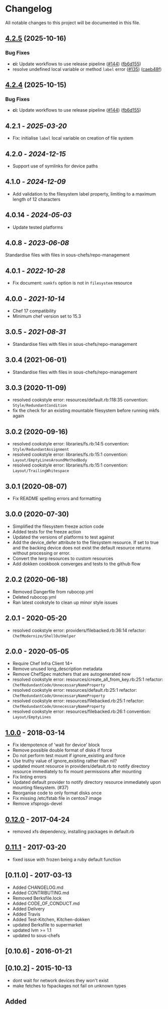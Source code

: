 # Changelog

All notable changes to this project will be documented in this file.

## [4.2.5](https://github.com/sous-chefs/filesystem/compare/v4.2.4...v4.2.5) (2025-10-16)


### Bug Fixes

* **ci:** Update workflows to use release pipeline ([#144](https://github.com/sous-chefs/filesystem/issues/144)) ([fb6d155](https://github.com/sous-chefs/filesystem/commit/fb6d155ee93debfb9ad546c10ff8344e8d0d65a2))
* resolve undefined local variable or method `label` error ([#135](https://github.com/sous-chefs/filesystem/issues/135)) ([caeb48f](https://github.com/sous-chefs/filesystem/commit/caeb48f5fac394d09940ee994f4d8d99bf2aa8f9))

## [4.2.4](https://github.com/sous-chefs/filesystem/compare/4.2.3...v4.2.4) (2025-10-15)


### Bug Fixes

* **ci:** Update workflows to use release pipeline ([#144](https://github.com/sous-chefs/filesystem/issues/144)) ([fb6d155](https://github.com/sous-chefs/filesystem/commit/fb6d155ee93debfb9ad546c10ff8344e8d0d65a2))

## 4.2.1 - *2025-03-20*

* Fix: initialise `label` local variable on creation of file system

## 4.2.0 - *2024-12-15*

* Support use of symlinks for device paths

## 4.1.0 - *2024-12-09*

* Add validation to the filesystem label property, limiting to a maximum length of 12 characters

## 4.0.14 - *2024-05-03*

* Update tested platforms

## 4.0.8 - *2023-06-08*

Standardise files with files in sous-chefs/repo-management

## 4.0.1 - *2022-10-28*

* Fix document: `nomkfs` option is not in `filesystem` resource

## 4.0.0 - *2021-10-14*

* Chef 17 compatibility
* Minimum chef version set to 15.3

## 3.0.5 - *2021-08-31*

* Standardise files with files in sous-chefs/repo-management

## 3.0.4 (2021-06-01)

* Standardise files with files in sous-chefs/repo-management

## 3.0.3 (2020-11-09)

* resolved cookstyle error: resources/default.rb:118:35 convention: `Style/RedundantCondition`
* fix the check for an existing mountable filesystem before running mkfs again

## 3.0.2 (2020-09-16)

* resolved cookstyle error: libraries/fs.rb:14:5 convention: `Style/RedundantAssignment`
* resolved cookstyle error: libraries/fs.rb:15:1 convention: `Layout/EmptyLinesAroundMethodBody`
* resolved cookstyle error: libraries/fs.rb:15:1 convention: `Layout/TrailingWhitespace`

## 3.0.1 (2020-08-07)

* Fix README spelling errors and formatting

## 3.0.0 (2020-07-30)

* Simplified the filesystem freeze action code
* Added tests for the freeze action
* Updated the versions of platforms to test against
* Add the device_defer attribute to the filesystem resource. If set to true and the backing device does not exist the default resource returns without processing or error.
* Convert the lwrp resources to custom resources
* Add dokken cookbook converges and tests to the github flow

## 2.0.2 (2020-06-18)

* Removed Dangerfile from rubocop.yml
* Deleted rubocop.yml
* Ran latest cookstyle to clean up minor style issues

## 2.0.1 - 2020-05-20

* resolved cookstyle error: providers/filebacked.rb:36:14 refactor: `ChefModernize/ShellOutHelper`

## 2.0.0 - 2020-05-05

* Require Chef Infra Client 14+
* Remove unused long_description metadata
* Remove ChefSpec matchers that are autogenerated now
* resolved cookstyle error: resources/create_all_from_key.rb:25:1 refactor: `ChefRedundantCode/UnnecessaryNameProperty`
* resolved cookstyle error: resources/default.rb:25:1 refactor: `ChefRedundantCode/UnnecessaryNameProperty`
* resolved cookstyle error: resources/filebacked.rb:25:1 refactor: `ChefRedundantCode/UnnecessaryNameProperty`
* resolved cookstyle error: resources/filebacked.rb:26:1 convention: `Layout/EmptyLines`

## [1.0.0] - 2018-03-14

* Fix idempotence of 'wait for device' block
* Remove possible double format of disks if force
* Do not perform test mount if ignore_existing and force
* Use truthy value of ignore_existing rather than nil?
* updated mount resource in providers/default.rb to notify directory resource immediately to fix mount permissions after mounting
* Fix linting errors
* Updated default provider to notify directory resource immediately upon mounting filesystem. (#37)
* Reorganise code to only format disks once
* Fix missing /etc/fstab file in centos7 image
* Remove xfsprogs-devel

## [0.12.0] - 2017-04-24

* removed xfs dependency, installing packages in default.rb

## [0.11.1] - 2017-03-20

* fixed issue with frozen being a ruby default function

## [0.11.0] - 2017-03-13

* Added CHANGELOG.md
* Added CONTRIBUTING.md
* Removed Berksfile.lock
* Added CODE_OF_CONDUCT.md
* Added Delivery
* Added Travis
* Added Test-Kitchen, Kitchen-dokken
* updated Berksfile to supermarket
* updated lvm >= 1.1
* updated to sous-chefs

## [0.10.6] - 2016-01-21

## [0.10.2] - 2015-10-13

* dont wait for network devices they won't exist
* make fetches to fspackages not fail on unknown types

## Added

[0.11.1]: https://github.com/sous-chefs/filesystem/compare/v0.11.0...v0.11.1
[0.12.0]: https://github.com/sous-chefs/filesystem/compare/v0.11.1...v0.12.0
[1.0.0]: https://github.com/sous-chefs/filesystem/compare/v0.12.0...v1.0.0
